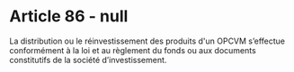 # Article 86 - null


La distribution ou le réinvestissement des produits d'un OPCVM s’effectue conformément à la loi et au règlement du fonds ou aux documents constitutifs de la société d’investissement.
